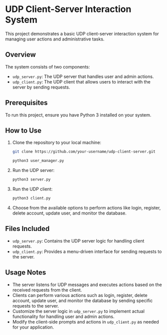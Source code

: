 # UDP Client-Server Interaction System

This project demonstrates a basic UDP client-server interaction system for managing user actions and administrative tasks.

## Overview

The system consists of two components:

- `udp_server.py`: The UDP server that handles user and admin actions.
- `udp_client.py`: The UDP client that allows users to interact with the server by sending requests.

## Prerequisites

To run this project, ensure you have Python 3 installed on your system.

## How to Use

1. Clone the repository to your local machine:

   ```bash
   git clone https://github.com/your-username/udp-client-server.git

   python3 user_manager.py
   ```

2. Run the UDP server:

   ```bash
   python3 server.py
   ```

3. Run the UDP client:

   ```bash
   python3 client.py
   ```

4. Choose from the available options to perform actions like login, register, delete account, update user, and monitor the database.

## Files Included

- `udp_server.py`: Contains the UDP server logic for handling client requests.
- `udp_client.py`: Provides a menu-driven interface for sending requests to the server.

## Usage Notes

- The server listens for UDP messages and executes actions based on the received requests from the client.
- Clients can perform various actions such as login, register, delete account, update user, and monitor the database by sending specific requests to the server.
- Customize the server logic in `udp_server.py` to implement actual functionality for handling user and admin actions.
- Modify the client-side prompts and actions in `udp_client.py` as needed for your application.
